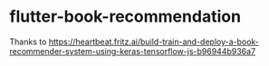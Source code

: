 # flutter-book-recommendation

Thanks to https://heartbeat.fritz.ai/build-train-and-deploy-a-book-recommender-system-using-keras-tensorflow-js-b96944b936a7
